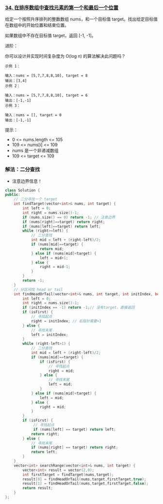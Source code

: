 ### [34. 在排序数组中查找元素的第一个和最后一个位置](https://leetcode-cn.com/problems/find-first-and-last-position-of-element-in-sorted-array/)

给定一个按照升序排列的整数数组 nums，和一个目标值 target。找出给定目标值在数组中的开始位置和结束位置。

如果数组中不存在目标值 target，返回 [-1, -1]。

进阶：

你可以设计并实现时间复杂度为 O(log n) 的算法解决此问题吗？

```
示例 1：

输入：nums = [5,7,7,8,8,10], target = 8
输出：[3,4]
示例 2：

输入：nums = [5,7,7,8,8,10], target = 6
输出：[-1,-1]
示例 3：

输入：nums = [], target = 0
输出：[-1,-1]
```

提示：
- 0 <= nums.length <= 105
- 109 <= nums[i] <= 109
- nums 是一个非递减数组
- 109 <= target <= 109

### 解法：二分查找

- 注意边界信息！

```cpp
class Solution {
public:
    // 二分寻找一个 target
    int findTarget(vector<int>& nums, int target) {
        int left = 0;
        int right = nums.size()-1;
        if (nums.size() == 0) return -1; // 注意边界
        if (nums[right]==target) return right;
        if (nums[left]==target) return left;
        while (right>=left) {
            // 二分查找
            int mid = left + (right-left)/2;
            if (nums[mid]==target) {
                return mid;
            } else if (nums[mid]<target) {
                left = mid+1;
            } else {
                right = mid-1;
            }
        }
        return -1;
    }
    // 分区间找 head or tail
    int findHeadOrTail(vector<int>& nums, int target, int initIndex, bool isFirst) {
        int left = 0;
        int right = nums.size()-1;
        if (initIndex == -1) return -1;// 没有target，直接返回
        if (isFirst) {
            // 寻找起点
            right = initIndex; // 右指针需要+1
        } else {
            // 寻找末尾
            left = initIndex;
        }
        while (right-left>1) {
            // 二分查找
            int mid = left + (right-left)/2;
            if (nums[mid]==target) {
                if (isFirst) {
                    // 寻找起点
                    right = mid;
                } else {
                    // 寻找末尾
                    left = mid;
                }
            } else if (nums[mid]<target) {
                left = mid;
            } else {
                right = mid;
            }
        }
        if (isFirst) {
             // 寻找起点
             if (nums[left] == target) return left;
            return right;
        } else {
            // 寻找末尾
            if (nums[right] == target) return right;
            return left;
        }
    }
    vector<int> searchRange(vector<int>& nums, int target) {
        vector<int> result = vector(2,0);
        int firstTarget = findTarget(nums,target);
        result[0] = findHeadOrTail(nums,target,firstTarget,true);
        result[1] = findHeadOrTail(nums,target,firstTarget,false);
        return result;
    }
};
```